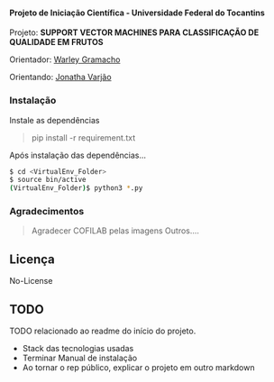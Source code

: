 #### Projeto de Iniciação Científica - Universidade Federal do Tocantins
Projeto: **SUPPORT VECTOR MACHINES PARA CLASSIFICAÇÃO DE QUALIDADE EM FRUTOS**

Orientador: [Warley Gramacho]

Orientando: [Jonatha Varjão]


### Instalação
Instale as dependências

> pip install -r requirement.txt

Após instalação das dependências...

```sh
$ cd <VirtualEnv_Folder>
$ source bin/active
(VirtualEnv_Folder)$ python3 *.py
```


### Agradecimentos

>Agradecer COFILAB pelas imagens
>Outros....


## Licença
No-License

## TODO
TODO relacionado ao readme do início do projeto.
- Stack das tecnologias usadas
- Terminar Manual de instalação
- Ao tornar o rep público, explicar o projeto em outro markdown


[Warley Gramacho]: <http://lattes.cnpq.br/2536790818552672>
[Jonatha Varjão]: <http://lattes.cnpq.br/5473545244301171>
